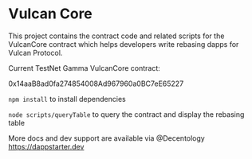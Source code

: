 # Vulcan Core

This project contains the contract code and related scripts for the VulcanCore contract which helps developers write rebasing dapps for Vulcan Protocol.

Current TestNet Gamma VulcanCore contract:

0x14aaB8ad0fa274854008Ad967960a0BC7eE65227

`npm install` to install dependencies

`node scripts/queryTable` to query the contract and display the rebasing table

More docs and dev support are available via @Decentology https://dappstarter.dev



